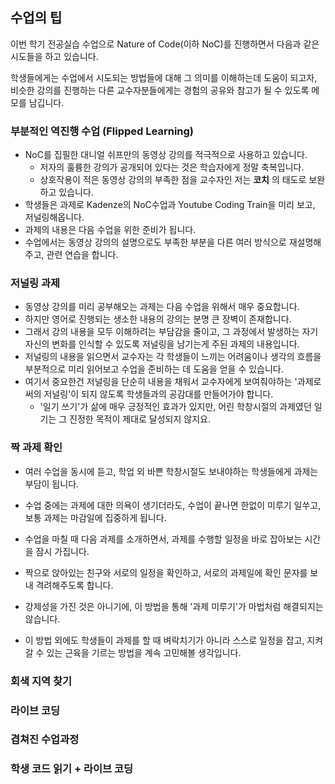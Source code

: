 ## 수업의 팁
이번 학기 전공실습 수업으로 Nature of Code(이하 NoC)를 진행하면서 다음과 같은 시도들을 하고 있습니다.

학생들에게는 수업에서 시도되는 방법들에 대해 그 의미를 이해하는데 도움이 되고자,
비슷한 강의를 진행하는 다른 교수자분들에게는 경험의 공유와 참고가 될 수 있도록 메모를 남깁니다.

### 부분적인 역진행 수업 (Flipped Learning)
 * NoC를 집필한 대니얼 쉬프만의 동영상 강의를 적극적으로 사용하고 있습니다.
   * 저자의 훌륭한 강의가 공개되어 있다는 것은 학습자에게 정말 축복입니다.
   * 상호작용이 적은 동영상 강의의 부족한 점을 교수자인 저는 **코치** 의 태도로 보완하고 있습니다.
 * 학생들은 과제로 Kadenze의 NoC수업과 Youtube Coding Train을 미리 보고, 저널링해옵니다.
 * 과제의 내용은 다음 수업을 위한 준비가 됩니다.
 * 수업에서는 동영상 강의의 설명으로도 부족한 부분을 다른 여러 방식으로 재설명해주고, 관련 연습을 합니다.


### 저널링 과제
 * 동영상 강의를 미리 공부해오는 과제는 다음 수업을 위해서 매우 중요합니다.
 * 하지만 영어로 진행되는 생소한 내용의 강의는 분명 큰 장벽이 존재합니다.
 * 그래서 강의 내용을 모두 이해하려는 부담감을 줄이고, 그 과정에서 발생하는 자기 자신의 변화를 인식할 수 있도록 저널링을 남기는게 주된 과제의 내용입니다.
 * 저널링의 내용을 읽으면서 교수자는 각 학생들이 느끼는 어려움이나 생각의 흐름을 부분적으로 미리 읽어보고 수업을 준비하는 데 도움을 얻을 수 있습니다.
 * 여기서 중요한건 저널링을 단순히 내용을 채워서 교수자에게 보여줘야하는 '과제로써의 저널링'이 되지 않도록 학생들과의 공감대를 만들어가야 합니다.
   * '일기 쓰기'가 삶에 매우 긍정적인 효과가 있지만, 어린 학창시절의 과제였던 일기는 그 진정한 목적이 제대로 달성되지 않지요.


### 짝 과제 확인
 * 여러 수업을 동시에 듣고, 학업 외 바쁜 학창시절도 보내야하는 학생들에게 과제는 부담이 됩니다.
 * 수업 중에는 과제에 대한 의욕이 생기더라도, 수업이 끝나면 한없이 미루기 일쑤고, 보통 과제는 마감일에 집중하게 됩니다.
 * 수업을 마칠 때 다음 과제를 소개하면서, 과제를 수행할 일정을 바로 잡아보는 시간을 잠시 가집니다.
 * 짝으로 앉아있는 친구와 서로의 일정을 확인하고, 서로의 과제일에 확인 문자를 보내 격려해주도록 합니다.

 * 강제성을 가진 것은 아니기에, 이 방법을 통해 '과제 미루기'가 마법처럼 해결되지는 않습니다.
 * 이 방법 외에도 학생들이 과제를 할 때 벼락치기가 아니라 스스로 일정을 잡고, 지켜갈 수 있는 근육을 기르는 방법을 계속 고민해볼 생각입니다.


### 회색 지역 찾기


### 라이브 코딩


### 겹쳐진 수업과정


### 학생 코드 읽기 + 라이브 코딩
